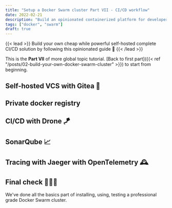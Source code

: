 ```yaml
---
title: "Setup a Docker Swarm cluster Part VII - CI/CD workflow"
date: 2022-02-21
description: "Build an opinionated containerized platform for developer..."
tags: ["docker", "swarm"]
draft: true
---
```


{{< lead >}}
Build your own cheap while powerful self-hosted complete CI/CD solution by following this opinionated guide 🎉
{{< /lead >}}

This is the **Part VII** of more global topic tutorial. [Back to first part]({{< ref "/posts/02-build-your-own-docker-swarm-cluster" >}}) to start from beginning.

## Self-hosted VCS with Gitea 🍵

## Private docker registry

## CI/CD with Drone 🪁

## SonarQube 📈

## Tracing with Jaeger with OpenTelemetry 🕰️

## Final check 🎊🏁🎊

We've done all the basics part of installing, using, testing a professional grade Docker Swarm cluster.
